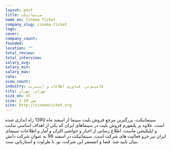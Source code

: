 ```yaml
---
layout: post
title: سینماتیکت
name_en: Cinema Ticket
company_slug: cinema-ticket
logo: 
cover: 
company_count:
founded:
location: ""
total_review: 
total_interview: 
salary_avg: 
salary_min: 
salary_max: 
rate: 
view_count: 
industry: کامپیوتر، فناوری اطلاعات و اینترنت
city: تهران, تهران
size_en: VS
size: 1-10 نفر
site: http://cinematicket.org
---
```


سینماتیکت، بزرگترین مرجع فروش بلیت سینما از اسفند ماه 1390 راه اندازی شده است. علاوه بر پلتقورم فروش بلیت در سینماهای ایران که یکی از اهداف اساسی سایت و اپلیکیشن ماست، اطلاع رسانی از اخبار و حواشی اکران و آمار و اطلاعات سینمای ایران نیز جزو فعالیت های شرکت است.  سینماتیکت در اسفند 96 به عنوان شرکت دانش بنیان تایید شد. فضا و اتمسفر اين شركت، نو، با طراوت و استارتاپي ست.
